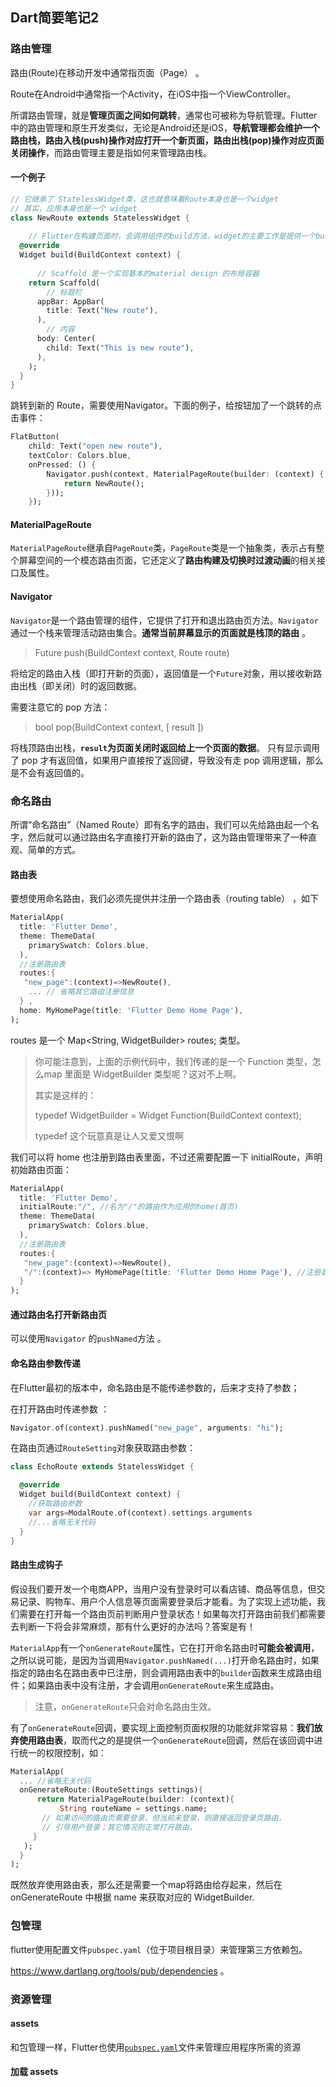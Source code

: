 ## Dart简要笔记2



### 路由管理

路由(Route)在移动开发中通常指页面（Page） 。

Route在Android中通常指一个Activity，在iOS中指一个ViewController。 

所谓路由管理，就是**管理页面之间如何跳转**，通常也可被称为导航管理。Flutter中的路由管理和原生开发类似，无论是Android还是iOS，**导航管理都会维护一个路由栈，路由入栈(push)操作对应打开一个新页面，路由出栈(pop)操作对应页面关闭操作**，而路由管理主要是指如何来管理路由栈。 



#### 一个例子

```dart
// 它继承了 StatelessWidget类，这也就意味着Route本身也是一个widget
// 其实，应用本身也是一个 widget
class NewRoute extends StatelessWidget {
    
    // Flutter在构建页面时，会调用组件的build方法，widget的主要工作是提供一个build()方法来描述如何构建UI界面（通常是通过组合、拼装其它基础widget）。
  @override
  Widget build(BuildContext context) {
      
      // Scaffold 是一个实现基本的material design 的布局容器
    return Scaffold(
        // 标题栏
      appBar: AppBar(
        title: Text("New route"),
      ),
        // 内容
      body: Center(
        child: Text("This is new route"),
      ),
    );
  }
}
```



跳转到新的 Route，需要使用Navigator。下面的例子，给按钮加了一个跳转的点击事件：

```dart
FlatButton(
    child: Text("open new route"),
    textColor: Colors.blue,
    onPressed: () {
        Navigator.push(context, MaterialPageRoute(builder: (context) {
            return NewRoute();
        }));
    });
```



#### MaterialPageRoute

 `MaterialPageRoute`继承自`PageRoute`类，`PageRoute`类是一个抽象类，表示占有整个屏幕空间的一个模态路由页面，它还定义了**路由构建及切换时过渡动画**的相关接口及属性。 



#### Navigator

 `Navigator`是一个路由管理的组件，它提供了打开和退出路由页方法。`Navigator`通过一个栈来管理活动路由集合。**通常当前屏幕显示的页面就是栈顶的路由** 。

> Future push(BuildContext context, Route route)

将给定的路由入栈（即打开新的页面），返回值是一个`Future`对象，用以接收新路由出栈（即关闭）时的返回数据。

需要注意它的 pop 方法：

> bool pop(BuildContext context, [ result ])

将栈顶路由出栈，**`result`为页面关闭时返回给上一个页面的数据**。 只有显示调用了 pop 才有返回值，如果用户直接按了返回键，导致没有走 pop 调用逻辑，那么是不会有返回值的。



### 命名路由

 所谓“命名路由”（Named Route）即有名字的路由，我们可以先给路由起一个名字，然后就可以通过路由名字直接打开新的路由了，这为路由管理带来了一种直观、简单的方式。 



#### 路由表

 要想使用命名路由，我们必须先提供并注册一个路由表（routing table） ，如下

```dart
MaterialApp(
  title: 'Flutter Demo',
  theme: ThemeData(
    primarySwatch: Colors.blue,
  ),
  //注册路由表
  routes:{
   "new_page":(context)=>NewRoute(),
    ... // 省略其它路由注册信息
  } ,
  home: MyHomePage(title: 'Flutter Demo Home Page'),
);
```



routes 是一个 Map<String, WidgetBuilder> routes; 类型。

> 你可能注意到，上面的示例代码中，我们传递的是一个 Function 类型，怎么map 里面是 WidgetBuilder 类型呢？这对不上啊。
>
> 其实是这样的：
>
> typedef WidgetBuilder = Widget Function(BuildContext context);
>
> typedef  这个玩意真是让人又爱又恨啊



我们可以将 home 也注册到路由表里面，不过还需要配置一下 initialRoute，声明初始路由页面：

```dart
MaterialApp(
  title: 'Flutter Demo',
  initialRoute:"/", //名为"/"的路由作为应用的home(首页)
  theme: ThemeData(
    primarySwatch: Colors.blue,
  ),
  //注册路由表
  routes:{
   "new_page":(context)=>NewRoute(),
   "/":(context)=> MyHomePage(title: 'Flutter Demo Home Page'), //注册首页路由
  } 
);
```



#### 通过路由名打开新路由页

可以使用`Navigator` 的`pushNamed`方法 。



#### 命名路由参数传递

在Flutter最初的版本中，命名路由是不能传递参数的，后来才支持了参数； 

在打开路由时传递参数 ：

```dart
Navigator.of(context).pushNamed("new_page", arguments: "hi");
```

在路由页通过`RouteSetting`对象获取路由参数： 

```dart
class EchoRoute extends StatelessWidget {

  @override
  Widget build(BuildContext context) {
    //获取路由参数  
    var args=ModalRoute.of(context).settings.arguments
    //...省略无关代码
  }
}
```



#### 路由生成钩子

 假设我们要开发一个电商APP，当用户没有登录时可以看店铺、商品等信息，但交易记录、购物车、用户个人信息等页面需要登录后才能看。为了实现上述功能，我们需要在打开每一个路由页前判断用户登录状态！如果每次打开路由前我们都需要去判断一下将会非常麻烦，那有什么更好的办法吗？答案是有！ 

 `MaterialApp`有一个`onGenerateRoute`属性，它在打开命名路由时**可能会被调用**，之所以说可能，是因为当调用`Navigator.pushNamed(...)`打开命名路由时，如果指定的路由名在路由表中已注册，则会调用路由表中的`builder`函数来生成路由组件；如果路由表中没有注册，才会调用`onGenerateRoute`来生成路由。 

>  注意，`onGenerateRoute`只会对命名路由生效。 

有了`onGenerateRoute`回调，要实现上面控制页面权限的功能就非常容易：**我们放弃使用路由表**，取而代之的是提供一个`onGenerateRoute`回调，然后在该回调中进行统一的权限控制，如： 

```dart
MaterialApp(
  ... //省略无关代码
  onGenerateRoute:(RouteSettings settings){
      return MaterialPageRoute(builder: (context){
           String routeName = settings.name;
       // 如果访问的路由页需要登录，但当前未登录，则直接返回登录页路由，
       // 引导用户登录；其它情况则正常打开路由。
     }
   );
  }
);
```

既然放弃使用路由表，那么还是需要一个map将路由给存起来，然后在 onGenerateRoute 中根据 name 来获取对应的 WidgetBuilder.



### 包管理

 flutter使用配置文件`pubspec.yaml`（位于项目根目录）来管理第三方依赖包。 

 https://www.dartlang.org/tools/pub/dependencies 。 



### 资源管理



#### assets

 和包管理一样，Flutter也使用[`pubspec.yaml`](https://www.dartlang.org/tools/pub/pubspec)文件来管理应用程序所需的资源 



#### 加载 assets